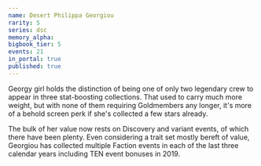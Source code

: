 ```yaml
---
name: Desert Philippa Georgiou
rarity: 5
series: dsc
memory_alpha:
bigbook_tier: 5
events: 21
in_portal: true
published: true
---
```


Georgy girl holds the distinction of being one of only two legendary crew to appear in three stat-boosting collections. That used to carry much more weight, but with none of them requiring Goldmembers any longer, it's more of a behold screen perk if she's collected a few stars already.

The bulk of her value now rests on Discovery and variant events, of which there have been plenty. Even considering a trait set mostly bereft of value, Georgiou has collected multiple Faction events in each of the last three calendar years including TEN event bonuses in 2019.
